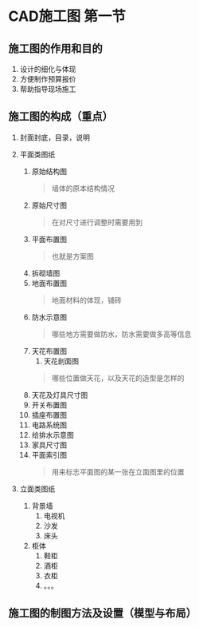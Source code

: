 # CAD施工图 第一节

## 施工图的作用和目的
1. 设计的细化与体现
2. 方便制作预算报价
3. 帮助指导现场施工
## 施工图的构成（重点）
1. 封面封底，目录，说明
2. 平面类图纸
    1. 原始结构图
        > 墙体的原本结构情况
    2. 原始尺寸图
        > 在对尺寸进行调整时需要用到
    3. 平面布置图
        > 也就是方案图
    4. 拆砌墙图
    5. 地面布置图
        > 地面材料的体现，铺砖
    6. 防水示意图
        >哪些地方需要做防水，防水需要做多高等信息
    7. 天花布置图
        1. 天花剖面图
        >哪些位置做天花，以及天花的造型是怎样的
    8. 天花及灯具尺寸图
    9. 开关布置图
    10. 插座布置图
    11. 电路系统图
    12. 给排水示意图
    13. 家具尺寸图
    14. 平面索引图
        >用来标志平面图的某一张在立面图里的位置

3. 立面类图纸
    1. 背景墙
        1. 电视机
        2. 沙发
        3. 床头
    2. 柜体
        1. 鞋柜
        2. 酒柜
        3. 衣柜
        4. 。。。
## 施工图的制图方法及设置（模型与布局）